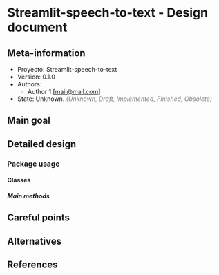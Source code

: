 # Streamlit-speech-to-text - Design document

## Meta-information

- Proyecto: Streamlit-speech-to-text
- Version: 0.1.0
- Authors:
    - Author 1 [<mail@mail.com>]
- State: Unknown. <span style="color:gray">*(Unknown, Draft, Implemented, Finished, Obsolete)*</span>

## Main goal

## Detailed design

### Package usage

#### Classes

##### Main methods

## Careful points

## Alternatives

## References
